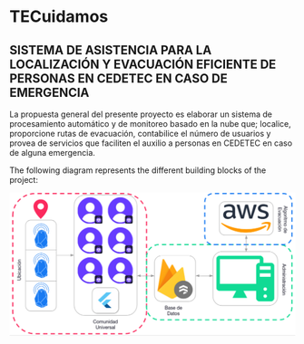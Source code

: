 # TECuidamos

## SISTEMA DE ASISTENCIA PARA LA LOCALIZACIÓN Y EVACUACIÓN EFICIENTE DE PERSONAS EN CEDETEC EN CASO DE EMERGENCIA

La propuesta general del presente proyecto es elaborar un sistema de procesamiento automático y de monitoreo basado en la nube que; localice, proporcione rutas de evacuación, contabilice el número de usuarios y provea de servicios que faciliten el auxilio a personas en CEDETEC en caso de alguna emergencia.

The following diagram represents the different building blocks of the project: 

![alt text](https://github.com/ilegorreta/tecuidamos/blob/main/media/BlockDiagram.png?raw=true)

